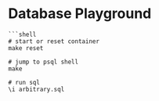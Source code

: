 # Database Playground

```shell
```shell
# start or reset container
make reset

# jump to psql shell
make

# run sql
\i arbitrary.sql
```